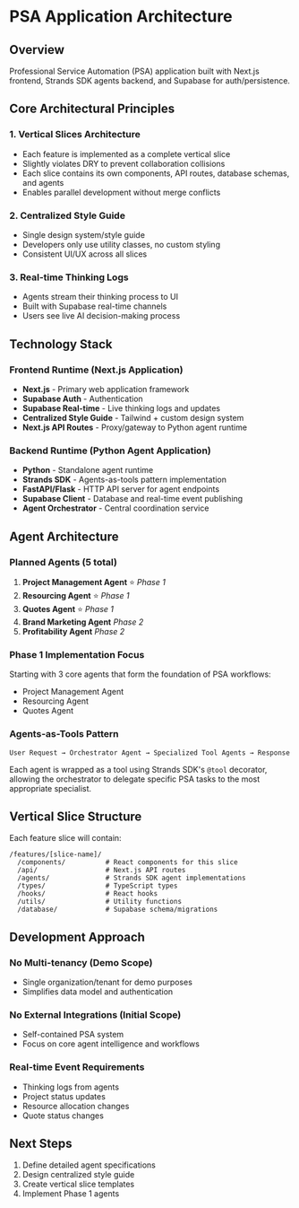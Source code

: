 # PSA Application Architecture

## Overview
Professional Service Automation (PSA) application built with Next.js frontend, Strands SDK agents backend, and Supabase for auth/persistence.

## Core Architectural Principles

### 1. Vertical Slices Architecture
- Each feature is implemented as a complete vertical slice
- Slightly violates DRY to prevent collaboration collisions
- Each slice contains its own components, API routes, database schemas, and agents
- Enables parallel development without merge conflicts

### 2. Centralized Style Guide
- Single design system/style guide
- Developers only use utility classes, no custom styling
- Consistent UI/UX across all slices

### 3. Real-time Thinking Logs
- Agents stream their thinking process to UI
- Built with Supabase real-time channels
- Users see live AI decision-making process

## Technology Stack

### Frontend Runtime (Next.js Application)
- **Next.js** - Primary web application framework
- **Supabase Auth** - Authentication
- **Supabase Real-time** - Live thinking logs and updates
- **Centralized Style Guide** - Tailwind + custom design system
- **Next.js API Routes** - Proxy/gateway to Python agent runtime

### Backend Runtime (Python Agent Application)  
- **Python** - Standalone agent runtime
- **Strands SDK** - Agents-as-tools pattern implementation
- **FastAPI/Flask** - HTTP API server for agent endpoints
- **Supabase Client** - Database and real-time event publishing
- **Agent Orchestrator** - Central coordination service

## Agent Architecture

### Planned Agents (5 total)
1. **Project Management Agent** ⭐ *Phase 1*
2. **Resourcing Agent** ⭐ *Phase 1*  
3. **Quotes Agent** ⭐ *Phase 1*
4. **Brand Marketing Agent** *Phase 2*
5. **Profitability Agent** *Phase 2*

### Phase 1 Implementation Focus
Starting with 3 core agents that form the foundation of PSA workflows:
- Project Management Agent
- Resourcing Agent  
- Quotes Agent

### Agents-as-Tools Pattern
```
User Request → Orchestrator Agent → Specialized Tool Agents → Response
```

Each agent is wrapped as a tool using Strands SDK's `@tool` decorator, allowing the orchestrator to delegate specific PSA tasks to the most appropriate specialist.

## Vertical Slice Structure

Each feature slice will contain:
```
/features/[slice-name]/
  /components/          # React components for this slice
  /api/                 # Next.js API routes
  /agents/              # Strands SDK agent implementations
  /types/               # TypeScript types
  /hooks/               # React hooks
  /utils/               # Utility functions
  /database/            # Supabase schema/migrations
```

## Development Approach

### No Multi-tenancy (Demo Scope)
- Single organization/tenant for demo purposes
- Simplifies data model and authentication

### No External Integrations (Initial Scope)
- Self-contained PSA system
- Focus on core agent intelligence and workflows

### Real-time Event Requirements
- Thinking logs from agents
- Project status updates
- Resource allocation changes
- Quote status changes

## Next Steps
1. Define detailed agent specifications
2. Design centralized style guide
3. Create vertical slice templates
4. Implement Phase 1 agents 